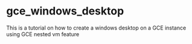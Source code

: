 # gce_windows_desktop
This is a tutorial on how to create a windows desktop on a GCE instance using GCE nested vm feature
